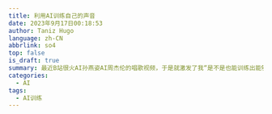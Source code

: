 ```yaml
---
title: 利用AI训练自己的声音
date: 2023年9月17日00:18:53
author: Taniz Hugo
language: zh-CN
abbrlink: so4
top: false
is_draft: true
summary: 最近B站很火AI孙燕姿AI周杰伦的唱歌视频，于是就激发了我“是不是也能训练出能够生成自己声音的模型呢？”
categories: 
  - AI
tags:
  - AI训练
---
```


